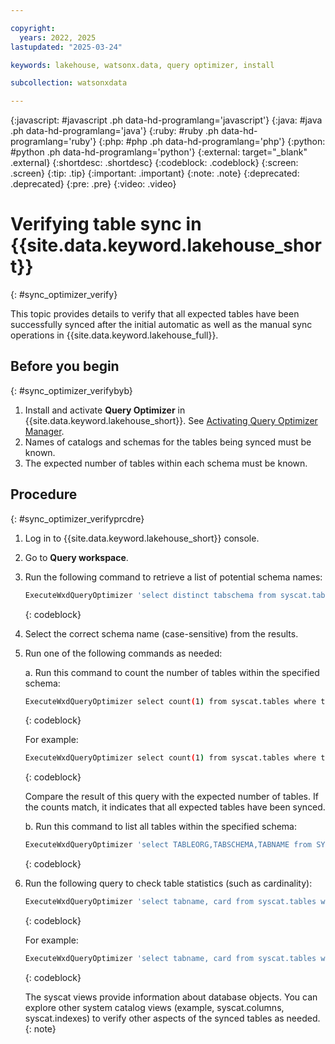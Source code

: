 ```yaml
---

copyright:
  years: 2022, 2025
lastupdated: "2025-03-24"

keywords: lakehouse, watsonx.data, query optimizer, install

subcollection: watsonxdata

---
```


{:javascript: #javascript .ph data-hd-programlang='javascript'}
{:java: #java .ph data-hd-programlang='java'}
{:ruby: #ruby .ph data-hd-programlang='ruby'}
{:php: #php .ph data-hd-programlang='php'}
{:python: #python .ph data-hd-programlang='python'}
{:external: target="_blank" .external}
{:shortdesc: .shortdesc}
{:codeblock: .codeblock}
{:screen: .screen}
{:tip: .tip}
{:important: .important}
{:note: .note}
{:deprecated: .deprecated}
{:pre: .pre}
{:video: .video}

# Verifying table sync in {{site.data.keyword.lakehouse_short}}
{: #sync_optimizer_verify}

This topic provides details to verify that all expected tables have been successfully synced after the initial automatic as well as the manual sync operations in {{site.data.keyword.lakehouse_full}}.

## Before you begin
{: #sync_optimizer_verifybyb}

1. Install and activate **Query Optimizer** in {{site.data.keyword.lakehouse_short}}. See [Activating Query Optimizer Manager](/docs/watsonxdata?topic=watsonxdata-install_optimizer).
1. Names of catalogs and schemas for the tables being synced must be known.
1. The expected number of tables within each schema must be known.

## Procedure
{: #sync_optimizer_verifyprcdre}

1. Log in to {{site.data.keyword.lakehouse_short}} console.

1. Go to **Query workspace**.

1. Run the following command to retrieve a list of potential schema names:

   ```bash
   ExecuteWxdQueryOptimizer 'select distinct tabschema from syscat.tables where UPPER(tabschema) like '%SAMPLE_DATA%' ';
   ```
   {: codeblock}

1. Select the correct schema name (case-sensitive) from the results.

1. Run one of the following commands as needed:

   a. Run this command to count the number of tables within the specified schema:

      ```bash
      ExecuteWxdQueryOptimizer select count(1) from syscat.tables where tabschema = 'catalog.schema';
      ```
      {: codeblock}

      For example:

      ```bash
      ExecuteWxdQueryOptimizer select count(1) from syscat.tables where tabschema = 'sample_data.TPCDS_10GB';
      ```
      {: codeblock}

      Compare the result of this query with the expected number of tables. If the counts match, it indicates that all expected tables have been synced.

   b. Run this command to list all tables within the specified schema:

      ```bash
      ExecuteWxdQueryOptimizer 'select TABLEORG,TABSCHEMA,TABNAME from SYSCAT.TABLES where TABSCHEMA LIKE 'iceberg_data%'';
      ```
      {: codeblock}

1. Run the following query to check table statistics (such as cardinality):

   ```bash
   ExecuteWxdQueryOptimizer 'select tabname, card from syscat.tables where tabschema = 'catalog.schema' ';
   ```
   {: codeblock}

   For example:

      ```bash
      ExecuteWxdQueryOptimizer 'select tabname, card from syscat.tables where tabschema = 'sample_data.TPCDS_10GB';
      ```
      {: codeblock}

   The syscat views provide information about database objects. You can explore other system catalog views (example, syscat.columns, syscat.indexes) to verify other aspects of the synced tables as needed.
   {: note}
